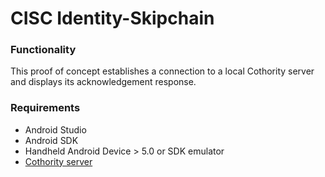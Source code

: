 # CISC Identity-Skipchain

### Functionality

This proof of concept establishes a connection to a local
Cothority server and displays its acknowledgement response.

### Requirements
* Android Studio
* Android SDK
* Handheld Android Device > 5.0 or SDK emulator
* [Cothority server](https://github.com/dedis/cothority/)
